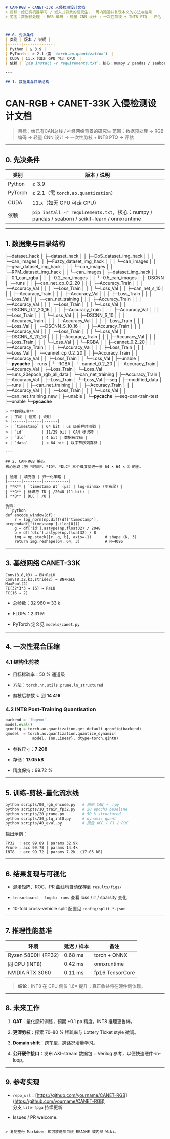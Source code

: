 ```markdown
# CAN-RGB + CANET-33K 入侵检测设计文档  
> 目标：给已有机器学习 / 嵌入式背景的研究生，一周内跑通并复现本文的方法与结果  
> 范围：数据预处理 → RGB 编码 → 轻量 CNN 设计 → 一次性剪枝 + INT8 PTQ → 评估  

---

## 0. 先决条件
| 类别 | 版本 / 说明 |
|------|-------------|
| Python | ≥ 3.9 |
| PyTorch | ≥ 2.1（需 `torch.ao.quantization`） |
| CUDA | 11.x（如无 GPU 可走 CPU） |
| 依赖 | `pip install -r requirements.txt`，核心：numpy / pandas / seaborn / scikit-learn / onnxruntime |

---

## 1. 数据集与目录结构

```
# CAN-RGB + CANET-33K 入侵检测设计文档  
> 目标：给已有CAN总线 / 神经网络背景的研究生
> 范围：数据预处理 → RGB 编码 → 轻量 CNN 设计 → 一次性剪枝 + INT8 PTQ → 评估  
> 
---

## 0. 先决条件
| 类别 | 版本 / 说明 |
|------|-------------|
| Python | ≥ 3.9 |
| PyTorch | ≥ 2.1（需 `torch.ao.quantization`） |
| CUDA | 11.x（如无 GPU 可走 CPU） |
| 依赖 | `pip install -r requirements.txt`，核心：numpy / pandas / seaborn / scikit-learn / onnxruntime |

---

## 1. 数据集与目录结构
├─dataset_hack
│  ├─dataset_hack
│  │  ├─DoS_dataset_img_hack
│  │  │  └─can_images
│  │  ├─Fuzzy_dataset_img_hack
│  │  │  └─can_images
│  │  ├─gear_dataset_img_hack
│  │  │  └─can_images
│  │  └─RPM_dataset_img_hack
│  │      └─can_images
│  ├─dataset_img_hack
│  │  ├─0.1_can_rgba
│  │  ├─0.2_can_images
│  │  └─0.5_can_images
│  ├─DSCNN
│  ├─runs
│  │  ├─can_net_cp_0.2_20
│  │  │  ├─Accuracy_Train
│  │  │  ├─Accuracy_Val
│  │  │  ├─Loss_Train
│  │  │  └─Loss_Val
│  │  ├─can_net_s_10
│  │  │  ├─Accuracy_Train
│  │  │  ├─Accuracy_Val
│  │  │  ├─Loss_Train
│  │  │  └─Loss_Val
│  │  ├─can_net_training
│  │  │  ├─Accuracy_Train
│  │  │  ├─Accuracy_Val
│  │  │  ├─Loss_Train
│  │  │  └─Loss_Val
│  │  ├─DSCNN_0.2_20_16
│  │  │  ├─Accuracy_Train
│  │  │  ├─Accuracy_Val
│  │  │  ├─Loss_Train
│  │  │  └─Loss_Val
│  │  ├─DSCNN_S_10
│  │  │  ├─Accuracy_Train
│  │  │  ├─Accuracy_Val
│  │  │  ├─Loss_Train
│  │  │  └─Loss_Val
│  │  ├─DSCNN_S_10_16
│  │  │  ├─Accuracy_Train
│  │  │  ├─Accuracy_Val
│  │  │  ├─Loss_Train
│  │  │  └─Loss_Val
│  │  ├─DSCNN_S_20_16
│  │  │  ├─Accuracy_Train
│  │  │  ├─Accuracy_Val
│  │  │  ├─Loss_Train
│  │  │  └─Loss_Val
│  │  └─RGBA
│  │      ├─cannet_0.2_20
│  │      │  ├─Accuracy_Train
│  │      │  ├─Accuracy_Val
│  │      │  ├─Loss_Train
│  │      │  └─Loss_Val
│  │      └─cannet_cp_0.2_20
│  │          ├─Accuracy_Train
│  │          ├─Accuracy_Val
│  │          ├─Loss_Train
│  │          └─Loss_Val
│  ├─unable
│  └─__pycache__
├─runs
│  └─RGBA
│      └─cannet_0.2_20
│          ├─Accuracy_Train
│          ├─Accuracy_Val
│          ├─Loss_Train
│          └─Loss_Val
├─runs_20epoch_rgb_all_data
│  └─can_net_training
│      ├─Accuracy_Train
│      ├─Accuracy_Val
│      ├─Loss_Train
│      └─Loss_Val
├─seq
│  ├─modified_data
│  ├─runs
│  │  ├─can_net_training
│  │  │  ├─Accuracy_Train
│  │  │  ├─Accuracy_Val
│  │  │  ├─Loss_Train
│  │  │  └─Loss_Val
│  │  └─can_net_training_new
│  ├─unable
│  └─__pycache__
├─seq-can-train-test
├─unable
└─__pycache__

````
> **数据标准**  
> | 字段 | 位宽 | 说明 |  
> |------|------|------|  
> | `timestamp` | 64 bit | us 级采样时间戳 |  
> | `id`        | 11/29 bit | CAN 标识符 |  
> | `dlc`       | 4 bit | 数据长度码 |  
> | `data`      | ≤ 64 bit | 以字节序列存储 |

---

## 2. CAN-RGB 编码  
核心思路：把 *时间*、*ID*、*DLC* 三个维度塞进一张 64 × 64 × 3 的图。

| 通道 | 填充值 | 归一化策略 |
|------|--------|-----------|
| **R** | `timestamp Δt` (μs) | log-minmax (剪长尾) |
| **G** | 标识符 ID | /2048 (11-bit) |
| **B** | DLC | /8 |

伪码：
```python
def encode_window(df):
    r = log_norm(np.diff(df['timestamp'], prepend=df['timestamp'].iloc[0]))
    g = df['id'].astype(np.float32) / 2048
    b = df['dlc'].astype(np.float32) / 8
    img = np.stack([r, g, b], axis=-1)      # shape (N, 3)
    return img.reshape(64, 64, 3)           # N=4096
````

---

## 3. 基线网络 CANET-33K

```
Conv(3,8,k3) → BN+ReLU
Conv(8,32,k3,stride2) → BN+ReLU
MaxPool(2)
FC(32*3*3 → 16) → ReLU
FC(16 → 2)
```

- 总参数：32 960 ≈ 33 k
    
- FLOPs：2.31 M
    
- PyTorch 定义见 `models/canet.py`
    

---

## 4. 一次性混合压缩

### 4.1 结构化剪枝

- 目标稀疏率：50 % 通道级
    
- 方法：`torch.nn.utils.prune.ln_structured`
    
- 剪枝后参数 ↓ 到 **14 416**
    

### 4.2 INT8 Post-Training Quantisation

```python
backend = 'fbgemm'
model.eval()
qconfig = torch.ao.quantization.get_default_qconfig(backend)
qmodel  = torch.ao.quantization.quantize_dynamic(
            model, {nn.Linear}, dtype=torch.qint8)
```

- 参数尺寸：**7 208**
    
- 存储：**17.05 kB**
    
- 精度保持：99.72 %
    

---

## 5. 训练-剪枝-量化流水线

```bash
python scripts/00_rgb_encode.py   # 原始 CAN → .npy
python scripts/10_train_fp32.py   # 20 epochs baseline
python scripts/20_prune.py        # 50 % structured
python scripts/30_ptq_int8.py     # dynamic quant
python scripts/40_eval.py         # 报告 ACC / F1 / ROC
```

输出示例：

```
FP32  : acc 99.89 | params 32.9k
Prune : acc 99.78 | params 14.4k
INT8  : acc 99.72 | params 7.2k  (17.05 kB)
```

---

## 6. 结果复现与可视化

- 混淆矩阵、ROC、PR 曲线均自动保存到 `results/figs/`
    
- `tensorboard --logdir runs` 查看 loss / lr / sparsity 变化
    
- 10-fold cross-vehicle split 配置见 `config/split_*.json`
    

---

## 7. 推理性能基准

|环境|延迟 / 样本|备注|
|---|---|---|
|Ryzen 5800H (FP32)|0.68 ms|torch + ONNX|
|同 CPU (INT8)|0.42 ms|onnxruntime|
|NVIDIA RTX 3060|0.11 ms|fp16 TensorCore|

> **结论**：INT8 在 CPU 侧仅 1.6× 提升；真正收益将在硬件侧体现。

---

## 8. 未来工作

1. **QAT**：量化感知训练，预期 +0.1 pp 精度，INT8 推理更鲁棒。
    
2. **更深剪枝**：探索 70–80 % 稀疏率与 Lottery Ticket style 微调。
    
3. **Domain shift**：跨车型、跨路况增量学习。
    
4. **公开硬件接口**：发布 AXI-stream 数据包 + Verilog 参考，以便快速硬件-in-loop。
    

---

## 9. 参考实现

- `repo_url`：[https://github.com/yourname/CANET-RGB](https://github.com/yourname/CANET-RGB)  
    分支 `lite-fpga` 持续更新
    
- Issues / PR welcome.
    

```

> 复制整份 Markdown 即可放进项目根 README 或内部 Wiki。
```
